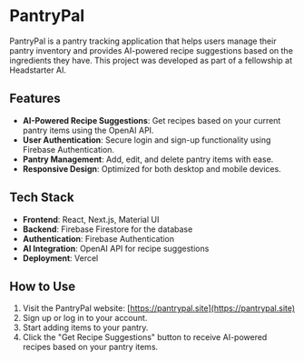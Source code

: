# PantryPal

PantryPal is a pantry tracking application that helps users manage their pantry inventory and provides AI-powered recipe suggestions based on the ingredients they have. This project was developed as part of a fellowship at Headstarter AI.

## Features

- **AI-Powered Recipe Suggestions**: Get recipes based on your current pantry items using the OpenAI API.
- **User Authentication**: Secure login and sign-up functionality using Firebase Authentication.
- **Pantry Management**: Add, edit, and delete pantry items with ease.
- **Responsive Design**: Optimized for both desktop and mobile devices.

## Tech Stack

- **Frontend**: React, Next.js, Material UI
- **Backend**: Firebase Firestore for the database
- **Authentication**: Firebase Authentication
- **AI Integration**: OpenAI API for recipe suggestions
- **Deployment**: Vercel

## How to Use

1. Visit the PantryPal website: [https://pantrypal.site](https://pantrypal.site)
2. Sign up or log in to your account.
3. Start adding items to your pantry.
4. Click the "Get Recipe Suggestions" button to receive AI-powered recipes based on your pantry items.

